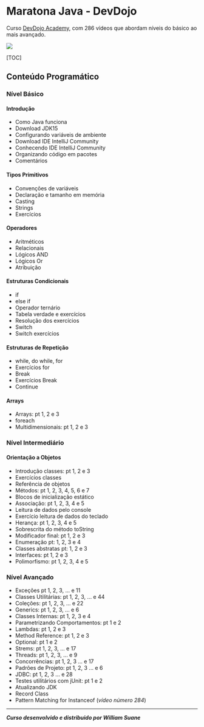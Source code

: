 # Maratona Java - DevDojo

Curso [DevDojo Academy](https://devdojo.academy/),  com 286 vídeos que abordam níveis do básico ao mais avançado.

<img src=https://img.shields.io/badge/completion-7%25-orange>

[TOC]

## Conteúdo Programático

### Nível Básico

#### Introdução

- Como Java funciona
- Download JDK15
- Configurando variáveis de ambiente
- Download IDE IntelliJ Community
- Conhecendo IDE IntelliJ Community
- Organizando código em pacotes
- Comentários

#### Tipos Primitivos

- Convenções de variáveis
- Declaração e tamanho em memória
- Casting
- Strings
- Exercícios

#### Operadores

- Aritméticos
- Relacionais
- Lógicos AND
- Lógicos Or
- Atribuição

#### Estruturas Condicionais

- if
- else if
- Operador ternário
- Tabela verdade e exercícios
- Resolução dos exercícios
- Switch
- Switch exercícios

#### Estruturas de Repetição

- while, do while, for
- Exercícios for
- Break
- Exercícios Break
- Continue

#### Arrays

- Arrays: pt 1, 2 e 3
- foreach
- Multidimensionais: pt 1, 2 e 3



### Nível Intermediário

#### Orientação a Objetos

- Introdução classes: pt 1, 2 e 3
- Exercícios classes
- Referência de objetos
- Métodos: pt 1, 2, 3, 4, 5, 6 e 7
- Blocos de inicialização estático
- Associação: pt 1, 2, 3, 4 e 5
- Leitura de dados pelo console
- Exercício leitura de dados do teclado
- Herança: pt 1, 2, 3, 4 e 5
- Sobrescrita do método toString
- Modificador final: pt 1, 2 e 3
- Enumeração pt: 1, 2, 3 e 4
- Classes abstratas pt: 1, 2 e 3
- Interfaces: pt 1, 2 e 3
- Polimorfismo: pt 1, 2, 3, 4 e 5



### Nível Avançado

- Exceções pt 1, 2, 3, ... e 11
- Classes Utilitárias: pt 1, 2, 3, ... e 44
- Coleções: pt 1, 2, 3, ... e 22
- Generics: pt 1, 2, 3, ... e 6
- Classes Internas: pt 1, 2, 3 e 4
- Parametrizando Comportamentos: pt 1 e 2
- Lambdas: pt 1, 2 e 3
- Method Reference: pt 1, 2 e 3
- Optional: pt 1 e 2
- Strems: pt 1, 2, 3, ... e 17
- Threads: pt 1, 2, 3, ... e 9
- Concorrências: pt 1, 2, 3 ... e 17
- Padrões de Projeto: pt 1, 2, 3 ... e 6
- JDBC: pt 1, 2, 3 ... e 28
- Testes utilitários com jUnit: pt 1 e 2 
- Atualizando JDK
- Record Class
- Pattern Matching for Instanceof (*vídeo número 284*)



---



***Curso desenvolvido e distribuido por William Suane***
